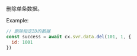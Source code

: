 删除单条数据。

Example:
```javascript
// 删除指定ID的数据
const success = await cx.svr.data.del(101, 1, {
  id: 1001
})
```